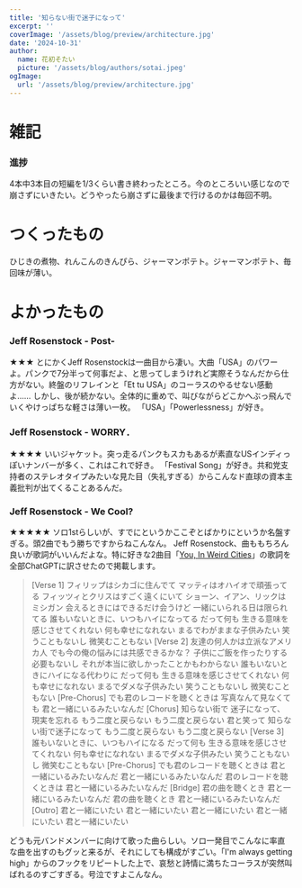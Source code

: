 ```yaml
---
title: '知らない街で迷子になって'
excerpt: ''
coverImage: '/assets/blog/preview/architecture.jpg'
date: '2024-10-31'
author:
  name: 花初そたい
  picture: '/assets/blog/authors/sotai.jpeg'
ogImage:
  url: '/assets/blog/preview/architecture.jpg'
---
```

# 雑記
### 進捗
4本中3本目の短編を1/3くらい書き終わったところ。今のところいい感じなので崩さずにいきたい。どうやったら崩さずに最後まで行けるのかは毎回不明。

# つくったもの
ひじきの煮物、れんこんのきんぴら、ジャーマンポテト。ジャーマンポテト、毎回味が薄い。

# よかったもの

### Jeff Rosenstock - Post-
★★★
とにかくJeff Rosenstockは一曲目から凄い。大曲「USA」のパワーよ。パンクで7分半って何事だよ、と思ってしまうけれど実際そうなんだから仕方がない。終盤のリフレインと「Et tu USA」のコーラスのやるせない感動よ……
しかし、後が続かない。全体的に重めで、叫びながらどこかへぶっ飛んでいくやけっぱちな軽さは薄い一枚。
「USA」「Powerlessness」が好き。

### Jeff Rosenstock - WORRY．
★★★★
いいジャケット。突っ走るパンクもスカもあるが素直なUSインディっぽいナンバーが多く、これはこれで好き。
「Festival Song」が好き。共和党支持者のステレオタイプみたいな見た目（失礼すぎる）からこんなド直球の資本主義批判が出てくることあるんだ。

### Jeff Rosenstock - We Cool?
★★★★★
ソロ1stらしいが、すでにというかここぞとばかりにというか名盤すぎる。頭2曲でもう勝ちですからねこんなん。
Jeff Rosenstock、曲ももちろん良いが歌詞がいいんだよな。特に好きな2曲目「[You, In Weird Cities](https://youtu.be/MbD_KegM_mQ?si=F43nKPBLcPjQMQci)」の歌詞を全部ChatGPTに訳させたので掲載します。
> [Verse 1]
フィリップはシカゴに住んでて
マッティはオハイオで頑張ってる
フィッツィとクリスはすごく遠くにいて
ショーン、イアン、リックはミシガン
会えるときにはできるだけ会うけど
一緒にいられる日は限られてる
誰もいないときに、いつもハイになってる
だって何も
生きる意味を感じさせてくれない
何も幸せになれない
まるでわがままな子供みたい
笑うこともないし
微笑むこともない
[Verse 2]
友達の何人かは立派なアメリカ人
でも今の俺の悩みには共感できるかな？
子供にご飯を作ったりする必要もないし
それが本当に欲しかったことかもわからない
誰もいないときにハイになる代わりに
だって何も
生きる意味を感じさせてくれない
何も幸せになれない
まるでダメな子供みたい
笑うこともないし
微笑むこともない
[Pre-Chorus]
でも君のレコードを聴くときは
写真なんて見なくても
君と一緒にいるみたいなんだ
[Chorus]
知らない街で
迷子になって、現実を忘れる
もう二度と戻らない
もう二度と戻らない
君と笑って
知らない街で迷子になって
もう二度と戻らない
もう二度と戻らない
[Verse 3]
誰もいないときに、いつもハイになる
だって何も
生きる意味を感じさせてくれない
何も幸せになれない
まるでダメな子供みたい
笑うこともないし
微笑むこともない
[Pre-Chorus]
でも君のレコードを聴くときは
君と一緒にいるみたいなんだ
君と一緒にいるみたいなんだ
君のレコードを聴くときは
君と一緒にいるみたいなんだ
[Bridge]
君の曲を聴くとき
君と一緒にいるみたいなんだ
君の曲を聴くとき
君と一緒にいるみたいなんだ
[Outro]
君と一緒にいたい
君と一緒にいたい
君と一緒にいたい
君と一緒にいたい
君と一緒にいたい

どうも元バンドメンバーに向けて歌った曲らしい。ソロ一発目でこんなに率直な曲を出すのもグッと来るが、それにしても構成がすごい。「I'm always getting high」からのフックをリピートした上で、哀愁と詩情に満ちたコーラスが突然叫ばれるのすごすぎる。号泣ですよこんなん。